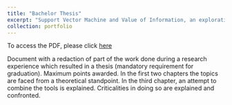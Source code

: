 ```yaml
---
title: "Bachelor Thesis"
excerpt: "Support Vector Machine and Value of Information, an exploration, 202 <br/><img src='/images/rec_dat_thesis.jpg'>1>"
collection: portfolio
---
```

To access the PDF, please click [here](http://simonegiancola09.github.io/files/Support_vector_machine_and_value_of_information_an_exploration.pdf)

Document with a redaction of part of the work done during a research experience which resulted in a thesis (mandatory requirement for graduation). Maximum points awarded.
In the first two chapters the topics are faced from a theoretical standpoint. In the third chapter, an attempt to combine the tools is explained. Criticalities in doing so are explained and confronted.
